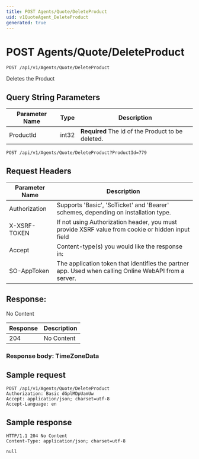 ```yaml
---
title: POST Agents/Quote/DeleteProduct
uid: v1QuoteAgent_DeleteProduct
generated: true
---
```


# POST Agents/Quote/DeleteProduct

```http
POST /api/v1/Agents/Quote/DeleteProduct
```

Deletes the Product







## Query String Parameters

| Parameter Name | Type |  Description |
|----------------|------|--------------|
| ProductId | int32 | **Required** The id of the Product to be deleted. |

```http
POST /api/v1/Agents/Quote/DeleteProduct?ProductId=779
```


## Request Headers

| Parameter Name | Description |
|----------------|-------------|
| Authorization  | Supports 'Basic', 'SoTicket' and 'Bearer' schemes, depending on installation type. |
| X-XSRF-TOKEN   | If not using Authorization header, you must provide XSRF value from cookie or hidden input field |
| Accept         | Content-type(s) you would like the response in:  |
| SO-AppToken | The application token that identifies the partner app. Used when calling Online WebAPI from a server. |


## Response:

No Content

| Response | Description |
|----------------|-------------|
| 204 | No Content |

### Response body: TimeZoneData


## Sample request

```http!
POST /api/v1/Agents/Quote/DeleteProduct
Authorization: Basic dGplMDpUamUw
Accept: application/json; charset=utf-8
Accept-Language: en
```

## Sample response

```http_
HTTP/1.1 204 No Content
Content-Type: application/json; charset=utf-8

null
```